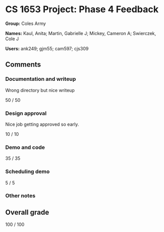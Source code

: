 # CS 1653 Project: Phase 4 Feedback

__Group:__ Coles Army

__Names:__ Kaul, Anita; Martin, Gabrielle J; Mickey, Cameron A; Swierczek, Cole J

__Users:__ ank249; gjm55; cam597; cjs309

## Comments

### Documentation and writeup

Wrong directory but nice writeup

50 / 50

### Design approval

Nice job getting approved so early.

10 / 10

### Demo and code


35 / 35

### Scheduling demo


5 / 5

### Other notes



## Overall grade

100 / 100

